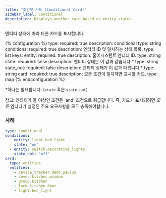 ```yaml
---
title: "조건부 카드 (Conditional Card)"
sidebar_label: Conditional
description: Displays another card based on entity states.
---
```


엔티티 상태에 따라 다른 카드를 표시합니다.

{% configuration %}
type:
  required: true
  description: conditional
  type: string
conditions:
  required: true
  description: 엔터티 ID 및 일치하는 상태 목록.
  type: list
  keys:
    entity:
      required: true
      description: 홈어시스턴트 엔티티 ID.
      type: string
    state:
      required: false
      description: 엔티티 상태는 이 값과 같습니다.*
      type: string
    state_not:
      required: false
      description: 엔티티 상태가 이 값과 다릅니다.*
      type: string
card:
  required: true
  description: 모든 조건이 일치하면 표시할 카드.
  type: map
{% endconfiguration %}

*하나는 필요합니다. (`state` 혹은 `state_not`)

참고: 엔티티가 둘 이상인 조건은 'and' 조건으로 취급합니다. 즉, 카드가 표시되려면 *모든* 엔티티가 설정된 주요 요구사항을 모두 충족해야합니다.

### 사례

```yaml
type: conditional
conditions:
  - entity: light.bed_light
    state: "on"
  - entity: switch.decorative_lights
    state_not: "off"
card:
  type: entities
  entities:
    - device_tracker.demo_paulus
    - cover.kitchen_window
    - group.kitchen
    - lock.kitchen_door
    - light.bed_light
```
